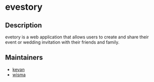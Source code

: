 # evestory

## Description
evetory is a web application that allows users to create and share their event or wedding invitation with their friends and family.

## Maintainers
- [kevan](https://github.com/kevanantha)
- [wisma](https://github.com/wismaeka)